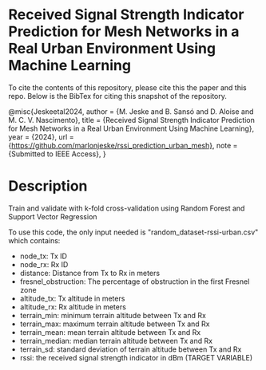 # Received Signal Strength Indicator Prediction for Mesh Networks in a Real Urban Environment Using Machine Learning

To cite the contents of this repository, please cite this the paper and this repo.
Below is the BibTex for citing this snapshot of the repository.

@misc{Jeskeetal2024,
  author =        {M. Jeske and B. Sansó and D. Aloise and M. C. V. Nascimento},
  title =         {Received Signal Strength Indicator Prediction for Mesh Networks in a Real Urban Environment Using Machine Learning},
  year =          {2024},
  url =           {https://github.com/marlonjeske/rssi_prediction_urban_mesh},
  note =          {Submitted to IEEE Access},
}  

# Description

Train and validate with k-fold cross-validation using Random Forest and Support Vector Regression

To use this code, the only input needed is "random_dataset-rssi-urban.csv" which contains:

- node_tx: Tx ID
- node_rx: Rx ID
- distance: Distance from Tx to Rx in meters
- fresnel_obstruction: The percentage of obstruction in the first Fresnel zone
- altitude_tx: Tx altitude in meters
- altitude_rx: Rx altitude in meters
- terrain_min: minimum terrain altitude between Tx and Rx
- terrain_max: maximum terrain altitude between Tx and Rx
- terrain_mean: mean terrain altitude between Tx and Rx
- terrain_median: median terrain altitude between Tx and Rx
- terrain_sd: standard deviation of terrain altitude between Tx and Rx
- rssi: the received signal strength indicator in dBm (TARGET VARIABLE)

